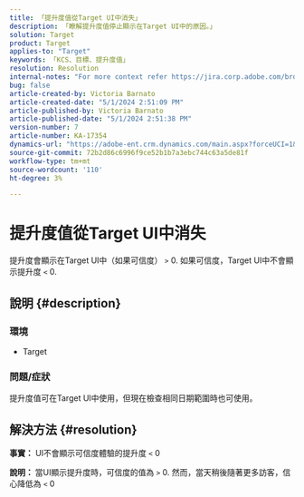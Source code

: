 ```yaml
---
title: 「提升度值從Target UI中消失」
description: 「瞭解提升度值停止顯示在Target UI中的原因。」
solution: Target
product: Target
applies-to: "Target"
keywords: 「KCS、目標、提升度值」
resolution: Resolution
internal-notes: "For more context refer https://jira.corp.adobe.com/browse/TGT-41844"
bug: false
article-created-by: Victoria Barnato
article-created-date: "5/1/2024 2:51:09 PM"
article-published-by: Victoria Barnato
article-published-date: "5/1/2024 2:51:38 PM"
version-number: 7
article-number: KA-17354
dynamics-url: "https://adobe-ent.crm.dynamics.com/main.aspx?forceUCI=1&pagetype=entityrecord&etn=knowledgearticle&id=303cf238-ca07-ef11-9f89-6045bd06eea5"
source-git-commit: 72b2d86c6996f9ce52b1b7a3ebc744c63a5de81f
workflow-type: tm+mt
source-wordcount: '110'
ht-degree: 3%

---
```


# 提升度值從Target UI中消失


提升度會顯示在Target UI中（如果可信度） `>`  0. 如果可信度，Target UI中不會顯示提升度 `<`  0.

## 說明 {#description}


### <b>環境</b>

- Target


### <b>問題/症狀</b>

提升度值可在Target UI中使用，但現在檢查相同日期範圍時也可使用。


## 解決方法 {#resolution}




<b>事實：</b> UI不會顯示可信度體驗的提升度 `<`  0



<b>說明： </b>當UI顯示提升度時，可信度的值為 `>`  0. 然而，當天稍後隨著更多訪客，信心降低為 `<`  0
